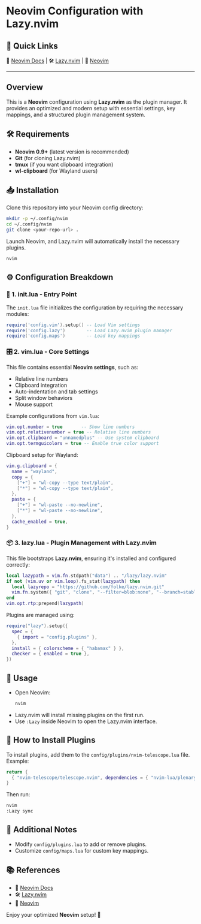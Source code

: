 # Neovim Configuration with Lazy.nvim



## 🔗 Quick Links

📖 [Neovim Docs](https://neovim.io/doc/) | 🛠️ [Lazy.nvim](https://github.com/folke/lazy.nvim) | 🎨 [Neovim](https://neovim.io/)

---

## Overview

This is a **Neovim** configuration using **Lazy.nvim** as the plugin manager. It provides an optimized and modern setup with essential settings, key mappings, and a structured plugin management system.

## 🛠️ Requirements

- **Neovim 0.9+** (latest version is recommended)
- **Git** (for cloning Lazy.nvim)
- **tmux** (if you want clipboard integration)
- **wl-clipboard** (for Wayland users)

## 📥 Installation

Clone this repository into your Neovim config directory:

```sh
mkdir -p ~/.config/nvim
cd ~/.config/nvim
git clone <your-repo-url> .
```

Launch Neovim, and Lazy.nvim will automatically install the necessary plugins.

```sh
nvim
```

## ⚙️ Configuration Breakdown

### 🏁 1. **init.lua** - Entry Point

The `init.lua` file initializes the configuration by requiring the necessary modules:

```lua
require('config.vim').setup() -- Load Vim settings
require('config.lazy')        -- Load Lazy.nvim plugin manager
require('config.maps')        -- Load key mappings
```

### 🎛️ 2. **vim.lua** - Core Settings

This file contains essential **Neovim settings**, such as:

- Relative line numbers
- Clipboard integration
- Auto-indentation and tab settings
- Split window behaviors
- Mouse support

Example configurations from `vim.lua`:

```lua
vim.opt.number = true       -- Show line numbers
vim.opt.relativenumber = true -- Relative line numbers
vim.opt.clipboard = "unnamedplus" -- Use system clipboard
vim.opt.termguicolors = true -- Enable true color support
```

Clipboard setup for Wayland:

```lua
vim.g.clipboard = {
  name = "wayland",
  copy = {
    ["+"] = "wl-copy --type text/plain",
    ["*"] = "wl-copy --type text/plain",
  },
  paste = {
    ["+"] = "wl-paste --no-newline",
    ["*"] = "wl-paste --no-newline",
  },
  cache_enabled = true,
}
```

### 📦 3. **lazy.lua** - Plugin Management with Lazy.nvim

This file bootstraps **Lazy.nvim**, ensuring it's installed and configured correctly:

```lua
local lazypath = vim.fn.stdpath("data") .. "/lazy/lazy.nvim"
if not (vim.uv or vim.loop).fs_stat(lazypath) then
  local lazyrepo = "https://github.com/folke/lazy.nvim.git"
  vim.fn.system({ "git", "clone", "--filter=blob:none", "--branch=stable", lazyrepo, lazypath })
end
vim.opt.rtp:prepend(lazypath)
```

Plugins are managed using:

```lua
require("lazy").setup({
  spec = {
    { import = "config.plugins" },
  },
  install = { colorscheme = { "habamax" } },
  checker = { enabled = true },
})
```

## 🚀 Usage

- Open Neovim:
  ```sh
  nvim
  ```
- Lazy.nvim will install missing plugins on the first run.
- Use `:Lazy` inside Neovim to open the Lazy.nvim interface.

## 🔌 How to Install Plugins

To install plugins, add them to the `config/plugins/nvim-telescope.lua` file. Example:

```lua
return {
  { "nvim-telescope/telescope.nvim", dependencies = { "nvim-lua/plenary.nvim" } },
}
```

Then run:

```sh
nvim
:Lazy sync
```

## 🔧 Additional Notes

- Modify `config/plugins.lua` to add or remove plugins.
- Customize `config/maps.lua` for custom key mappings.

## 📚 References

- 📖 [Neovim Docs](https://neovim.io/doc/)
- 🛠️ [Lazy.nvim](https://github.com/folke/lazy.nvim)
- 🎨 [Neovim](https://neovim.io/)

Enjoy your optimized **Neovim** setup! 🚀
